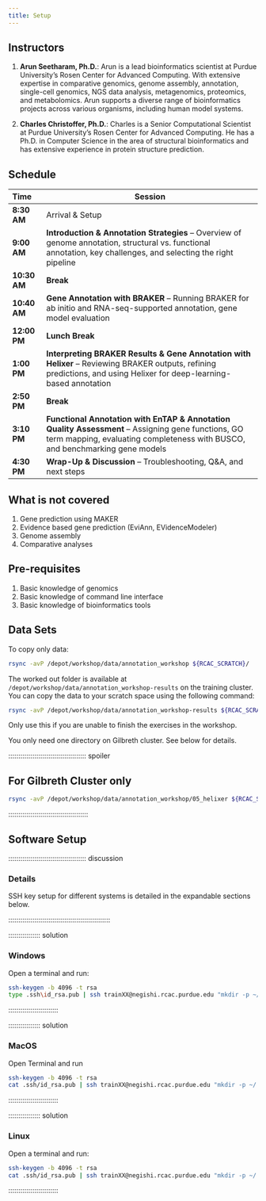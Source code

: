 ```yaml
---
title: Setup
---
```


## Instructors

1. **Arun Seetharam, Ph.D.**: Arun is a lead bioinformatics scientist at Purdue University’s Rosen Center for Advanced Computing. With extensive expertise in comparative genomics, genome assembly, annotation, single-cell genomics,  NGS data analysis, metagenomics, proteomics, and metabolomics. Arun supports a diverse range of bioinformatics projects across various organisms, including human model systems.

2. **Charles Christoffer, Ph.D.**: Charles is a Senior Computational Scientist at Purdue University’s Rosen Center for Advanced Computing. He has a Ph.D. in Computer Science in the area of structural bioinformatics and has extensive experience in protein structure prediction. 


## Schedule

| **Time**  | **Session**  |
|:---|-------------|
| **8:30 AM** | Arrival & Setup  |
| **9:00 AM** | **Introduction & Annotation Strategies** – Overview of genome annotation, structural vs. functional annotation, key challenges, and selecting the right pipeline |
| **10:30 AM** | **Break** |
| **10:40 AM** | **Gene Annotation with BRAKER** – Running BRAKER for ab initio and RNA-seq-supported annotation, gene model evaluation |
| **12:00 PM** | **Lunch Break** |
| **1:00 PM** | **Interpreting BRAKER Results & Gene Annotation with Helixer** – Reviewing BRAKER outputs, refining predictions, and using Helixer for deep-learning-based annotation |
| **2:50 PM** | **Break** |
| **3:10 PM** | **Functional Annotation with EnTAP & Annotation Quality Assessment** – Assigning gene functions, GO term mapping, evaluating completeness with BUSCO, and benchmarking gene models |
| **4:30 PM** | **Wrap-Up & Discussion** – Troubleshooting, Q&A, and next steps |




## What is not covered

1. Gene prediction using MAKER
2. Evidence based gene prediction (EviAnn, EVidenceModeler)
3. Genome assembly
4. Comparative analyses

## Pre-requisites

1. Basic knowledge of genomics
2. Basic knowledge of command line interface
3. Basic knowledge of bioinformatics tools



## Data Sets

To copy only data:

```bash
rsync -avP /depot/workshop/data/annotation_workshop ${RCAC_SCRATCH}/
```

The worked out folder is available at `/depot/workshop/data/annotation_workshop-results` on the training cluster. You can copy the data to your scratch space using the following command:

```bash
rsync -avP /depot/workshop/data/annotation_workshop-results ${RCAC_SCRATCH}/
```

Only use this if you are unable to finish the exercises in the workshop.

You only need one directory on Gilbreth cluster. See below for details.

::::::::::::::::::::::::::::::::::::::: spoiler

## For Gilbreth Cluster only


```bash
rsync -avP /depot/workshop/data/annotation_workshop/05_helixer ${RCAC_SCRATCH}/
```

::::::::::::::::::::::::::::::::::::::::




## Software Setup


::::::::::::::::::::::::::::::::::::::: discussion

### Details

SSH key setup for different systems is detailed in the expandable sections below.

:::::::::::::::::::::::::::::::::::::::::::::::::::

:::::::::::::::: solution

### Windows

Open a terminal and run:

```sh
ssh-keygen -b 4096 -t rsa
type .ssh\id_rsa.pub | ssh trainXX@negishi.rcac.purdue.edu "mkdir -p ~/.ssh; cat >> ~/.ssh/authorized_keys"
```

:::::::::::::::::::::::::

:::::::::::::::: solution

### MacOS

Open Terminal and run
```sh
ssh-keygen -b 4096 -t rsa
cat .ssh/id_rsa.pub | ssh trainXX@negishi.rcac.purdue.edu "mkdir -p ~/.ssh; cat >> ~/.ssh/authorized_keys"
```

:::::::::::::::::::::::::


:::::::::::::::: solution

### Linux

Open a terminal and run:
```sh
ssh-keygen -b 4096 -t rsa
cat .ssh/id_rsa.pub | ssh trainXX@negishi.rcac.purdue.edu "mkdir -p ~/.ssh; cat >> ~/.ssh/authorized_keys"
```

:::::::::::::::::::::::::



